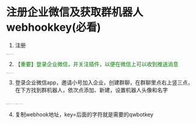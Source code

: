 # 注册企业微信及获取群机器人webhookkey(必看)


1. 注册

<img src="https://i.ibb.co/zS7zffw/12-40-38-093874b867d73dd0790c7ed940899121-aa03fb4f8.png" alt="image-20230904124038146" style="zoom: 10%;" />

2. <font color=green>【重要】登录企业微信，并关注插件，以便在微信上可以收到推送消息</font>

<img src="https://i.ibb.co/QHvsFDW/12-46-53-3cc6426b74b8cdb8d7aaa73457089665-adfd1aa00.png" alt="image-20230904124652726" style="zoom:10%;" />

3. 登录企业微信app，邀请小号加入企业，创建群聊，在群聊里点右上竖三点，在下方找到群机器人，依次点添加、新建，设置机器人头像和名字

<img src="https://i.ibb.co/Jz0D1SZ/12-57-49-eb2468a0c695661b9ceb0b045cef4619-16e090a97.png" alt="image-20230904125749474" style="zoom:10%;" />
<img src="https://i.ibb.co/FsSmvDy/12-59-00-2172a20f5d4d6d6671a1fa469d5d9c2f-3991b788d.png" alt="image-20230904125900716" style="zoom:10%;" />

4. 复制webhook地址，key=后面的字符就是需要的qwbotkey

